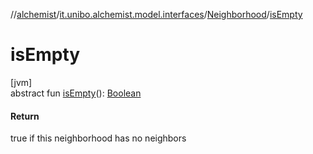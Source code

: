 //[alchemist](../../../index.md)/[it.unibo.alchemist.model.interfaces](../index.md)/[Neighborhood](index.md)/[isEmpty](is-empty.md)

# isEmpty

[jvm]\
abstract fun [isEmpty](is-empty.md)(): [Boolean](https://kotlinlang.org/api/latest/jvm/stdlib/kotlin/-boolean/index.html)

#### Return

true if this neighborhood has no neighbors
